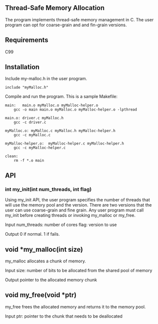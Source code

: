 ## Thread-Safe Memory Allocation
The program implements thread-safe memory management in C. The user program can opt for coarse-grain and and fin-grain versions.

## Requirements
C99

## Installation 
Include my-malloc.h in the user program.
```
include "myMalloc.h"
```
Compile and run the program. This is a sample Makefile:
```
main:	main.o myMalloc.o myMalloc-helper.o
	gcc -o main main.o myMalloc.o myMalloc-helper.o -lpthread

main.o:	driver.c myMalloc.h
	gcc -c driver.c

myMalloc.o:	myMalloc.c myMalloc.h myMalloc-helper.h
	gcc -c myMalloc.c

myMalloc-helper.o:	myMalloc-helper.c myMalloc-helper.h
	gcc -c myMalloc-helper.c

clean:
	rm -f *.o main

```
## API 
### int my_init(int num_threads, int flag)
Using my_init API, the user program specifies the number of threads that will use the memory pool and the version. There are two versions that the user can use coarse-grain and fine grain.
Any user program must call my_init before creating threads or invoking my_malloc or my_free. 

Input
num_threads: number of cores
flag: version to use

Output
0 if normal. 1 if fails.

## void *my_malloc(int size)
my_malloc allocates a chunk of memory.

Input
size: number of bits to be allocated from the shared pool of memory

Output
pointer to the allocated memory chunk

## void my_free(void *ptr)
my_free frees the allocated memory and returns it to the memory pool.

Input
ptr: pointer to the chunk that needs to be deallocated






